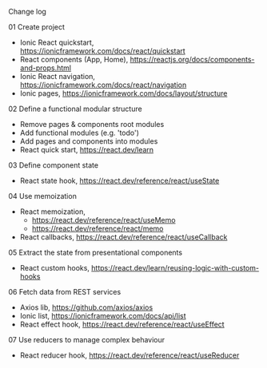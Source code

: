 Change log

01 Create project

- Ionic React quickstart, https://ionicframework.com/docs/react/quickstart
- React components (App, Home), https://reactjs.org/docs/components-and-props.html
- Ionic React navigation, https://ionicframework.com/docs/react/navigation
- Ionic pages, https://ionicframework.com/docs/layout/structure

02 Define a functional modular structure

- Remove pages & components root modules
- Add functional modules (e.g. 'todo')
- Add pages and components into modules
- React quick start, https://react.dev/learn

03 Define component state

- React state hook, https://react.dev/reference/react/useState

04 Use memoization

- React memoization,
    - https://react.dev/reference/react/useMemo
    - https://react.dev/reference/react/memo
- React callbacks, https://react.dev/reference/react/useCallback

05 Extract the state from presentational components

- React custom hooks, https://react.dev/learn/reusing-logic-with-custom-hooks

06 Fetch data from REST services

- Axios lib, https://github.com/axios/axios
- Ionic list, https://ionicframework.com/docs/api/list
- React effect hook, https://react.dev/reference/react/useEffect

07 Use reducers to manage complex behaviour

- React reducer hook, https://react.dev/reference/react/useReducer

